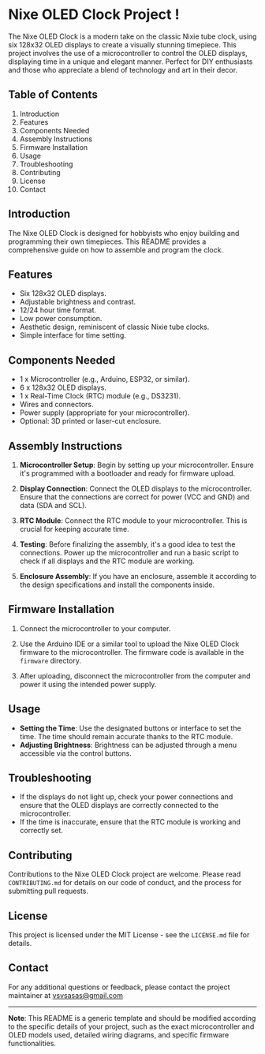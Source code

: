 # Nixe OLED Clock Project !

The Nixe OLED Clock is a modern take on the classic Nixie tube clock, using six 128x32 OLED displays to create a visually stunning timepiece. This project involves the use of a microcontroller to control the OLED displays, displaying time in a unique and elegant manner. Perfect for DIY enthusiasts and those who appreciate a blend of technology and art in their decor.

## Table of Contents

1. Introduction
2. Features
3. Components Needed
4. Assembly Instructions
5. Firmware Installation
6. Usage
7. Troubleshooting
8. Contributing
9. License
10. Contact

## Introduction

The Nixe OLED Clock is designed for hobbyists who enjoy building and programming their own timepieces. This README provides a comprehensive guide on how to assemble and program the clock.

## Features

- Six 128x32 OLED displays.
- Adjustable brightness and contrast.
- 12/24 hour time format.
- Low power consumption.
- Aesthetic design, reminiscent of classic Nixie tube clocks.
- Simple interface for time setting.

## Components Needed

- 1 x Microcontroller (e.g., Arduino, ESP32, or similar).
- 6 x 128x32 OLED displays.
- 1 x Real-Time Clock (RTC) module (e.g., DS3231).
- Wires and connectors.
- Power supply (appropriate for your microcontroller).
- Optional: 3D printed or laser-cut enclosure.

## Assembly Instructions

1. **Microcontroller Setup**: Begin by setting up your microcontroller. Ensure it's programmed with a bootloader and ready for firmware upload.

2. **Display Connection**: Connect the OLED displays to the microcontroller. Ensure that the connections are correct for power (VCC and GND) and data (SDA and SCL).

3. **RTC Module**: Connect the RTC module to your microcontroller. This is crucial for keeping accurate time.

4. **Testing**: Before finalizing the assembly, it's a good idea to test the connections. Power up the microcontroller and run a basic script to check if all displays and the RTC module are working.

5. **Enclosure Assembly**: If you have an enclosure, assemble it according to the design specifications and install the components inside.

## Firmware Installation

1. Connect the microcontroller to your computer.

2. Use the Arduino IDE or a similar tool to upload the Nixe OLED Clock firmware to the microcontroller. The firmware code is available in the `firmware` directory.

3. After uploading, disconnect the microcontroller from the computer and power it using the intended power supply.

## Usage

- **Setting the Time**: Use the designated buttons or interface to set the time. The time should remain accurate thanks to the RTC module.
- **Adjusting Brightness**: Brightness can be adjusted through a menu accessible via the control buttons.

## Troubleshooting

- If the displays do not light up, check your power connections and ensure that the OLED displays are correctly connected to the microcontroller.
- If the time is inaccurate, ensure that the RTC module is working and correctly set.

## Contributing

Contributions to the Nixe OLED Clock project are welcome. Please read `CONTRIBUTING.md` for details on our code of conduct, and the process for submitting pull requests.

## License

This project is licensed under the MIT License - see the `LICENSE.md` file for details.

## Contact

For any additional questions or feedback, please contact the project maintainer at vsvsasas@gmail.com

---

**Note**: This README is a generic template and should be modified according to the specific details of your project, such as the exact microcontroller and OLED models used, detailed wiring diagrams, and specific firmware functionalities.
